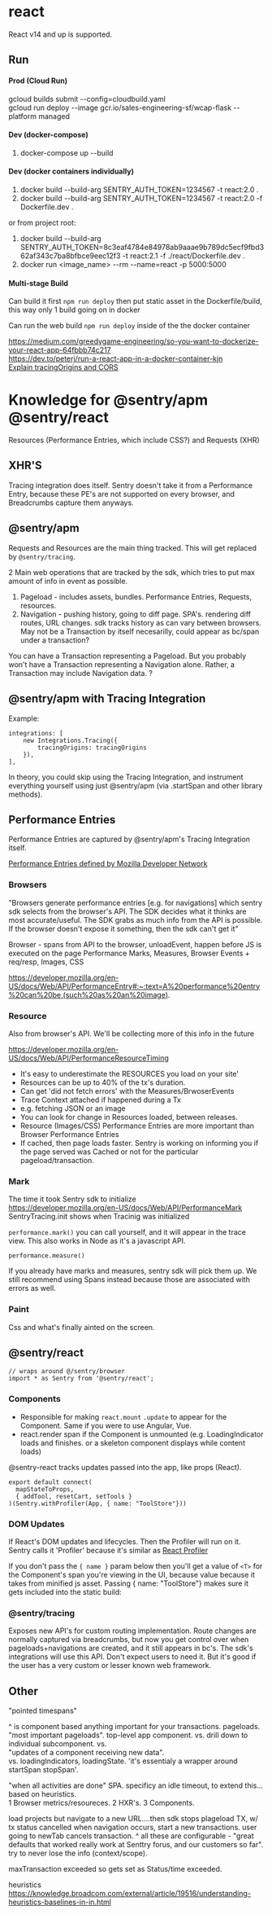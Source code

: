 # react
React v14 and up is supported.

## Run
#### Prod (Cloud Run)
gcloud builds submit --config=cloudbuild.yaml  
gcloud run deploy --image gcr.io/sales-engineering-sf/wcap-flask --platform managed

#### Dev (docker-compose)
1. docker-compose up --build

#### Dev (docker containers individually)
1. docker build --build-arg SENTRY_AUTH_TOKEN=1234567 -t react:2.0 .
2. docker build --build-arg SENTRY_AUTH_TOKEN=1234567 -t react:2.0 -f Dockerfile.dev .

or from project root:
1. docker build --build-arg SENTRY_AUTH_TOKEN=8c3eaf4784e84978ab9aaae9b789dc5ecf9fbd362af343c7ba8bfbce9eec12f3 -t react:2.1 -f ./react/Dockerfile.dev .
2. docker run <image_name> --rm --name=react -p 5000:5000

#### Multi-stage Build 
Can build it first `npm run deploy` then put static asset in the Dockerfile/build, this way only 1 build going on in docker  

Can run the web build `npm run deploy` inside of the the docker container  

https://medium.com/greedygame-engineering/so-you-want-to-dockerize-your-react-app-64fbbb74c217  
https://dev.to/peterj/run-a-react-app-in-a-docker-container-kjn  
[Explain tracingOrigins and CORS](https://github.com/getsentry/sentry-docs/pull/1556/commits/4fb9cbaee016c0bffe95ab7277ef526b759c9cac)

# Knowledge for @sentry/apm @sentry/react

Resources (Performance Entries, which include CSS?) and Requests (XHR)

## XHR'S
Tracing integration does itself. Sentry doesn't take it from a Performance Entry, because these PE's are not supported on every browser, and Breadcrumbs capture them anyways.

## @sentry/apm
Requests and Resources are the main thing tracked. This will get replaced by `@sentry/tracing`.

2 Main web operations that are tracked by the sdk, which tries to put max amount of info in event as possible.
1. Pageload - includes assets, bundles. Performance Entries, Requests, resources.
2. Navigation - pushing history, going to diff page. SPA's. rendering diff routes, URL changes. sdk tracks history as can vary between browsers. May not be a Transaction by itself necesarilly, could appear as bc/span under a transaction?

You can have a Transaction representing a Pageload. But you probably won't have a Transaction representing a Navigation alone. Rather, a Transaction may include Navigation data. ?

## @sentry/apm with Tracing Integration
Example:
```
integrations: [
    new Integrations.Tracing({
        tracingOrigins: tracingOrigins
    }),
],
```

In theory, you could skip using the Tracing Integration, and instrument everything yourself using just @sentry/apm (via .startSpan and other library methods).

## Performance Entries 
Performance Entries are captured by @sentry/apm's Tracing Integration itself.

[Performance Entries defined by Mozilla Developer Network](https://developer.mozilla.org/en-US/docs/Web/API/PerformanceEntry/entryType)

### Browsers
"Browsers generate performance entries [e.g. for navigations] which sentry sdk selects from the browser's API. The SDK decides what it thinks are most accurate/useful. The SDK grabs as much info from the API is possible. If the browser doesn't expose it something, then the sdk can't get it"

Browser - spans from API to the browser, unloadEvent, happen before JS is executed on the page Performance Marks, Measures, Browser Events + req/resp, Images, CSS

https://developer.mozilla.org/en-US/docs/Web/API/PerformanceEntry#:~:text=A%20performance%20entry%20can%20be,(such%20as%20an%20image).


### Resource
Also from browser's API. We'll be collecting more of this info in the future

https://developer.mozilla.org/en-US/docs/Web/API/PerformanceResourceTiming

- It's easy to underestimate the RESOURCES you load on your site'
- Resources can be up to 40% of the tx's duration.
- Can get 'did not fetch errors' with the Measures/BrwoserEvents
- Trace Context attached if happened during a Tx
- e.g. fetching JSON or an image
- You can look for change in Resources loaded, between releases.
- Resource (Images/CSS) Performance Entries are more important than Browser Performance Entries
- If cached, then page loads faster. Sentry is working on informing you if the page served was Cached or not for the particular pageload/transaction.

### Mark
The time it took Sentry sdk to initialize   
https://developer.mozilla.org/en-US/docs/Web/API/PerformanceMark  
SentryTracing.init shows when Tracinig was initialized

`performance.mark()` you can call yourself, and it will appear in the trace view. This also works in Node as it's a javascript API.

`performance.measure()`

If you already have marks and measures, sentry sdk will pick them up. We still recommend using Spans instead because those are associated with errors as well.

### Paint
Css and what's finally ainted on the screen.

## @sentry/react 
```
// wraps around @/sentry/browser
import * as Sentry from '@sentry/react'; 
```

### Components
- Responsible for making `react.mount` `.update` to appear for the Component. Same if you were to use Angular, Vue.
- react.render span if the Component is unmounted (e.g. LoadingIndicator loads and finishes. or a skeleton component displays while content loads)

@sentry-react tracks updates passed into the app, like props (React).

```
export default connect(
  mapStateToProps,
  { addTool, resetCart, setTools }
)(Sentry.withProfiler(App, { name: "ToolStore"})) 
```

### DOM Updates
If React's DOM updates and lifecycles. Then the Profiler will run on it. Sentry calls it 'Profiler' because it's similar as [React Profiler](https://reactjs.org/blog/2018/09/10/introducing-the-react-profiler.html)  

If you don't pass the `{ name }` param below then you'll get a value of  `<T>` for the Component's span you're viewing in the UI, because value because it takes from minified js asset. Passing { name: "ToolStore"} makes sure it gets included into the static build:

### @sentry/tracing
Exposes new API's for custom routing implementation. Route changes are normally captured via breadcrumbs, but now you get control over when pageloads+navigations are created, and it still appears in bc's. The sdk's integrations will use this API. Don't expect users to need it. But it's good if the user has a very custom or lesser known web framework.

## Other
"pointed timespans"

^ is component based
anything important for your transactions. pageloads. 
"most important pageloads". 
top-level app component. 
vs. 
drill down to individual subcomponent. 
vs.  
"updates of a component receiving new data".  
vs. 
loadingIndicators, loadingState. 
'it's essentialy a wrapper around startSpan stopSpan'.

"when all activities are done" SPA.
specificy an idle timeout, to extend this...
based on heuristics.  
1 Browser metrics/resoureces.
2 HXR's.
3 Components.

load projects but navigate to a new URL....then sdk stops plageload TX, w/ tx status cancelled
when navigation occurs, start a new transactions.
user going to newTab cancels transaction.
^ all these are configurable - "great defaults that worked really work at Senttry forus, and our customers so far".
try to never lose the info (context/scope).

maxTransaction exceeded so gets set as Status/time exceeded.

heuristics  
https://knowledge.broadcom.com/external/article/19516/understanding-heuristics-baselines-in-in.html


